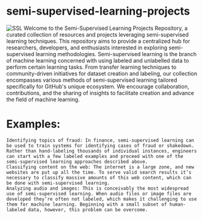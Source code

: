 # semi-supervised-learning-projects
![SSL](https://miro.medium.com/v2/resize:fit:1400/0*pBbvLkyhoyLYpFFV)
Welcome to the Semi-Supervised Learning Projects Repository, a curated collection of resources and projects leveraging semi-supervised learning techniques. This repository aims to provide a centralized hub for researchers, developers, and enthusiasts interested in exploring semi-supervised learning methodologies. Semi-supervised learning is the branch of machine learning concerned with using labeled and unlabelled data to perform certain learning tasks.
From transfer learning techniques to community-driven initiatives for dataset creation and labeling, our collection encompasses various methods of semi-supervised learning tailored specifically for GitHub's unique ecosystem. We encourage collaboration, contributions, and the sharing of insights to facilitate creation and advance the field of machine learning.

# Examples:
    Identifying topics of fraud: In finance, semi-supervised learning can be used to train systems for identifying cases of fraud or shakedown. Rather than hand-labeling thousands of individual instances, engineers can start with a few labeled examples and proceed with one of the semi-supervised learning approaches described above.
    Classifying content on the web: The internet is a large zone, and new websites are put up all the time. To serve valid search results it’s necessary to classify massive amounts of this web content, which can be done with semi-supervised learning.
    Analyzing audio and images: This is conceivably the most widespread use of semi-supervised learning. When audio files or image files are developed they’re often not labeled, which makes it challenging to use them for machine learning. Beginning with a small subset of human-labeled data, however, this problem can be overcome.


